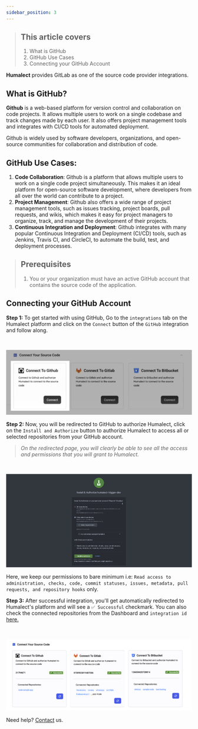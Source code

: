 ```yaml
---
sidebar_position: 3
---
```

> ## This article covers
> 1. What is GitHub
> 2. GitHub Use Cases
> 3. Connecting your GitHub Account


**Humalect** provides GitLab as one of the source code provider integrations.

## What is GitHub?
**Github** is a web-based platform for version control and collaboration on code projects. It allows multiple users to work on a single codebase and track changes made by each user. It also offers project management tools and integrates with CI/CD tools for automated deployment.

Github is widely used by software developers, organizations, and open-source communities for collaboration and distribution of code.

## GitHub Use Cases:

1. **Code Collaboration**: Github is a platform that allows multiple users to work on a single code project simultaneously. This makes it an ideal platform for open-source software development, where developers from all over the world can contribute to a project. 
2. **Project Management**: Github also offers a wide range of project management tools, such as issues tracking, project boards, pull requests, and wikis, which makes it easy for project managers to organize, track, and manage the development of their projects.
3. **Continuous Integration and Deployment**: Github integrates with many popular Continuous Integration and Deployment (CI/CD) tools, such as Jenkins, Travis CI, and CircleCI, to automate the build, test, and deployment processes. 


> ## Prerequisites
> 1. You or your organization must have an active GitHub account that contains the source code of the application.



## Connecting your GitHub Account

**Step 1:** To get started with using GitHub, Go to the `integrations` tab on the Humalect platform and click on the `Connect` button of the `GitHub` integration and follow along.

<br />

![github-connect](./../../static/img/github-connect.png)


**Step 2:** Now, you will be redirected to GitHub to authorize Humalect, click on the `Install and Authorize` button to authorize Humalect to access all or selected repositories from your GitHub account. 

> *On the redirected page, you will clearly be able to see all the access and permissions that you will grant to Humalect.*

<br />

![github-authorise](./../../static/img/github-authorise.png)


Here, we keep our permissions to bare minimum i.e: `Read access to administration, checks, code, commit statuses, issues, metadata, pull requests, and repository hooks` only.



**Step 3:** After successful integration, you'll get automatically redirected to Humalect's platform and will see a `✅ Successful` checkmark. 
You can also check the connected repositories from the Dashboard and `integration id` [here.](https://console.humalect.com/user/integrations)


<br />

![integration-all-source-control](./../../static/img/integration-all-source-control.png)




<!--
### Revoke Access

You can configure Humalect's access to your Github repositories by going to https://github.com/settings/installations and clicking on the `Configure` button.

This will take you to the Permissions and Repository Access page. Select either all or Selected Repositories or remove already integrated repositories from there. 


On the same page, you can also `Suspend` or `Uninstall` Humalect from your Github account at once by clikcing on the `Suspend` or `Uninstall` button as shown in the image.


<img src = "/integration/github-danger.png" width=70%>


You can revove the access of Humalect to access your code by going to https://github.com/settings/apps/authorizations and clicking on the `Revoke` button.

-->



Need help? [Contact](https://docs.humalect.com/en/contact) us.

